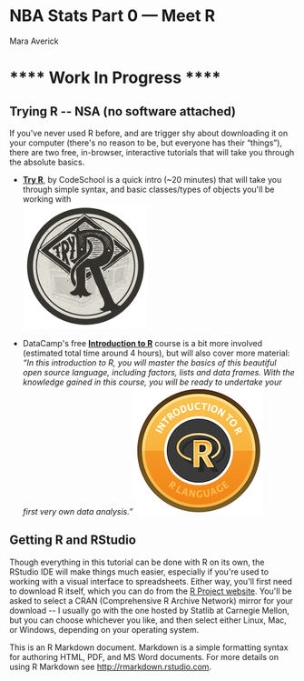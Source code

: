 # NBA Stats Part 0 — Meet R
Mara Averick  



# **** **Work In Progress** ****

## Trying R -- NSA (no software attached)

If you've never used R before, and are trigger shy about downloading it on your computer (there's no reason to be, but everyone has their “things”), there are two free, in-browser, interactive tutorials that will take you through the absolute basics.  

* [**Try R**](http://tryr.codeschool.com/), by CodeSchool is a quick intro (~20 minutes) that will take you through simple syntax, and basic classes/types of objects you'll be working with  
![CodeSchool Try R](images/code_school_try_R_badge.png)

* DataCamp's free [**Introduction to R**](https://www.datacamp.com/courses/free-introduction-to-r) course is a bit more involved (estimated total time around 4 hours), but will also cover more material: _“In this introduction to R, you will master the basics of this beautiful open source language, including factors, lists and data frames. With the knowledge gained in this course, you will be ready to undertake your first very own data analysis.”_
![DataCamp Introduction to R](images/datacamp_R_intro_badge.png)

## Getting R and RStudio

Though everything in this tutorial can be done with R on its own, the RStudio IDE will make things much easier, especially if you're used to working with a visual interface to spreadsheets. Either way, you'll first need to download R itself, which you  can do from the [R Project website](https://www.r-project.org/). You'll be asked to select a CRAN (Comprehensive R Archive Network) mirror for your download -- I usually go with the one hosted by Statlib at Carnegie Mellon, but you can choose whichever you like, and then select either Linux, Mac, or Windows, depending on your operating system.  


This is an R Markdown document. Markdown is a simple formatting syntax for authoring HTML, PDF, and MS Word documents. For more details on using R Markdown see <http://rmarkdown.rstudio.com>.

